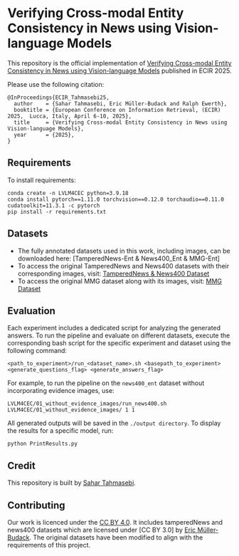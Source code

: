 #  Verifying Cross-modal Entity Consistency in News using Vision-language Models
This repository is the official implementation of [Verifying Cross-modal Entity Consistency in News using Vision-language Models](https://arxiv.org/abs/2501.11403) published in ECIR 2025.

Please use the following citation:
```
@InProceedings{ECIR_Tahmasebi25,
  author    = {Sahar Tahmasebi, Eric Müller-Budack and Ralph Ewerth},
  booktitle = {European Conference on Information Retrieval, (ECIR) 2025,  Lucca, Italy, April 6-10, 2025},
  title     = {Verifying Cross-modal Entity Consistency in News using Vision-language Models},
  year      = {2025},
}
```

## Requirements

To install requirements:
```
conda create -n LVLM4CEC python=3.9.18
conda install pytorch==1.11.0 torchvision==0.12.0 torchaudio==0.11.0 cudatoolkit=11.3.1 -c pytorch
pip install -r requirements.txt
```
## Datasets
- The fully annotated datasets used in this work, including images, can be downloaded here: [TamperedNews-Ent & News400_Ent & MMG-Ent]
- To access the original TamperedNews and News400 datasets with their corresponding images, visit: [TamperedNews & News400 Dataset](https://data.uni-hannover.de/dataset/tamperednews-news400-ijmir21)
- To access the original MMG dataset along with its images, visit: [MMG Dataset](https://link.springer.com/chapter/10.1007/978-3-031-28238-6_14)

## Evaluation
Each experiment includes a dedicated script for analyzing the generated answers. To run the pipeline and evaluate on different datasets, execute the corresponding bash script for the specific experiment and dataset using the following command:
```
<path_to_experiment>/run_<dataset_name>.sh <basepath_to_experiment> <generate_questions_flag> <generate_answers_flag>
```
For example, to run the pipeline on the ```news400_ent``` dataset without incorporating evidence images, use:
```
LVLM4CEC/01_without_evidence_images/run_news400.sh LVLM4CEC/01_without_evidence_images/ 1 1
```

All generated outputs will be saved in the ```./output directory```. To display the results for a specific model, run:
```
python PrintResults.py
```
## Credit
This repository is built by [Sahar Tahmasebi](https://github.com/sahartahmasebi). 

## Contributing

Our work is licenced under the [CC BY 4.0](https://creativecommons.org/licenses/by/4.0/). It includes tamperedNews and news400 datasets which are licensed under [CC BY 3.0] by [Eric Müller-Budack](https://data.uni-hannover.de/dataset/tamperednews-news400-ijmir21). The original datasets have been modified to align with the requirements of this project.